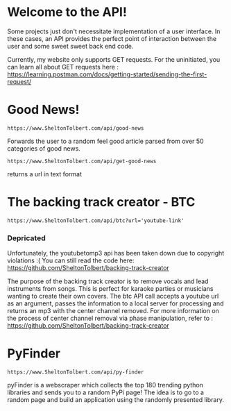 
# Welcome to the API!

Some projects just don't necessitate implementation of a user interface. In these cases, an API provides the perfect point of interaction between the user and some sweet sweet back end code.

Currently, my website only supports GET requests. For the uninitiated, you can learn all about GET requests here : https://learning.postman.com/docs/getting-started/sending-the-first-request/

# Good News! 
```
https://www.SheltonTolbert.com/api/good-news
```
Forwards the user to a random feel good article parsed from over 50 categories of good news. 

```
https://www.SheltonTolbert.com/api/get-good-news
```
returns a url in text format



# The backing track creator - BTC 
```
https://www.SheltonTolbert.com/api/btc?url='youtube-link'
```

### Depricated
Unfortunately, the youtubetomp3 api has been taken down due to copyright violations :( You can still read the code here: https://github.com/SheltonTolbert/backing-track-creator 


The purpose of the backing track creator is to remove vocals and lead instruments from songs. This is perfect for karaoke parties or musicians wanting to create their own covers. 
The btc API call accepts a youtube url as an argument, passes the information to a local server for processing and returns an mp3 with the center channel removed. 
For more information on the process of center channel removal via phase manipulation, refer to : https://github.com/SheltonTolbert/backing-track-creator 

# PyFinder
```
https://www.SheltonTolbert.com/api/py-finder
```
pyFinder is a webscraper which collects the top 180 trending python libraries and sends you to a random PyPi page! The idea is to go to a random page and build an application using the randomly presented library.


